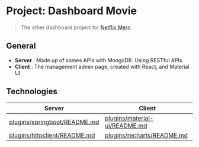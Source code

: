 # Project: Dashboard Movie
> The other dashboard project for [Netflix Mern](https://github.com/Nguyenle23/netflix-mern).

## General ##

- **Server** : Made up of somes APIs with MongoDB. Using RESTful APIs
- **Client** : The management admin page, created with React, and Material UI

## Technologies ##

| Server | Client |
| ------ | ------ |
| [plugins/springboot/README.md](https://github.com/spring-projects/spring-boot)  | [plugins/material-ui/README.md](https://github.com/mui-org/materialui/blob/next/README.md) |
| [plugins/httpclient/README.md](https://github.com/apache/httpcomponents-client) | [plugins/recharts/README.md](https://github.com/recharts/recharts/blob/master/README.md) |


